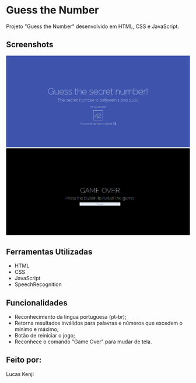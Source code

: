 # Guess the Number

Projeto "Guess the Number" desenvolvido em HTML, CSS e JavaScript. 




## Screenshots

![App Screenshot](thumbnail.png)
![App Screenshot](thumbnail2.png)
## Ferramentas Utilizadas

- HTML
- CSS
- JavaScript
- SpeechRecognition


## Funcionalidades
- Reconhecimento da língua portuguesa (pt-br);
- Retorna resultados inválidos para palavras e números que excedem o mínimo e máximo;
- Botão de reiniciar o jogo;
- Reconhece o comando "Game Over" para mudar de tela.


## Feito por:

Lucas Kenji
